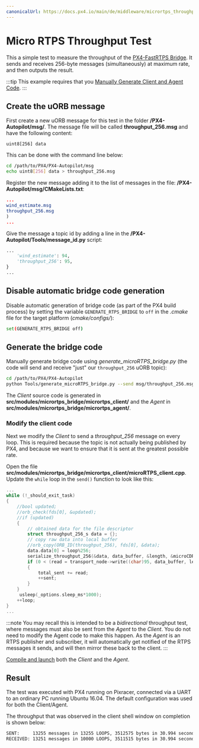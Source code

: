 ```yaml
---
canonicalUrl: https://docs.px4.io/main/de/middleware/micrortps_throughput_test
---
```


# Micro RTPS Throughput Test

This a simple test to measure the throughput of the [PX4-FastRTPS Bridge](../middleware/micrortps.md). It sends and receives 256-byte messages (simultaneously) at maximum rate, and then outputs the result.

:::tip
This example requires that you [Manually Generate Client and Agent Code](../middleware/micrortps_manual_code_generation.md).
:::

## Create the uORB message

First create a new uORB message for this test in the folder **/PX4-Autopilot/msg/**. The message file will be called **throughput_256.msg** and have the following content:

```
uint8[256] data
```

This can be done with the command line below:

```sh
cd /path/to/PX4/PX4-Autopilot/msg
echo uint8[256] data > throughput_256.msg
```

Register the new message adding it to the list of messages in the file: **/PX4-Autopilot/msg/CMakeLists.txt**:

```cmake
...
wind_estimate.msg
throughput_256.msg
)
...
```

Give the message a topic id by adding a line in the **/PX4-Autopilot/Tools/message_id.py** script:

```python
...
    'wind_estimate': 94,
    'throughput_256': 95,
}
...
```

## Disable automatic bridge code generation

Disable automatic generation of bridge code (as part of the PX4 build process) by setting the variable `GENERATE_RTPS_BRIDGE` to `off` in the *.cmake* file for the target platform (*cmake/configs/*):

```sh
set(GENERATE_RTPS_BRIDGE off)
```


## Generate the bridge code

Manually generate bridge code using *generate_microRTPS_bridge.py* (the code will send and receive "just" our `throughput_256` uORB topic):

```sh
cd /path/to/PX4/PX4-Autopilot
python Tools/generate_microRTPS_bridge.py --send msg/throughput_256.msg --receive msg/throughput_256.msg
```

The *Client* source code is generated in **src/modules/micrortps_bridge/micrortps_client/** and the *Agent* in **src/modules/micrortps_bridge/micrortps_agent/**.

### Modify the client code

Next we modify the *Client* to send a *throughput_256* message on every loop. This is required because the topic is not actually being published by PX4, and because we want to ensure that it is sent at the greatest possible rate.

Open the file **src/modules/micrortps_bridge/micrortps_client/microRTPS_client.cpp**. Update the `while` loop in the `send()` function to look like this:

```cpp
...
while (!_should_exit_task)
{
    //bool updated;
    //orb_check(fds[0], &updated);
    //if (updated)
    {
        // obtained data for the file descriptor
        struct throughput_256_s data = {};
        // copy raw data into local buffer
        //orb_copy(ORB_ID(throughput_256), fds[0], &data);
        data.data[0] = loop%256;
        serialize_throughput_256(&data, data_buffer, &length, &microCDRWriter);
        if (0 < (read = transport_node->write((char)95, data_buffer, length)))
        {
            total_sent += read;
            ++sent;
        }
    }
     usleep(_options.sleep_ms*1000);
    ++loop;
}
...
```

:::note
You may recall this is intended to be a *bidirectional* throughput test, where messages must also be sent from the *Agent* to the *Client*. You do not need to modify the Agent code to make this happen. As the *Agent* is an RTPS publisher and subscriber, it will automatically get notified of the RTPS messages it sends, and will then mirror these back to the client.
:::

[Compile and launch](../middleware/micrortps_manual_code_generation.md#build-and-use-the-code) both the *Client* and the *Agent*.


## Result

The test was executed with PX4 running on Pixracer, connected via a UART to an ordinary PC running Ubuntu 16.04. The default configuration was used for both the Client/Agent.

The throughput that was observed in the client shell window on completion is shown below:

```sh
SENT:     13255 messages in 13255 LOOPS, 3512575 bytes in 30.994 seconds - 113.33KB/s
RECEIVED: 13251 messages in 10000 LOOPS, 3511515 bytes in 30.994 seconds - 113.30KB/s
```

